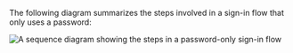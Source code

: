 The following diagram summarizes the steps involved in a sign-in flow that only uses a password:

<div class="full">

![A sequence diagram showing the steps in a password-only sign-in flow](/img/oie-embedded-sdk/oie-embedded-java-sign-in-pwd-only-flow-diagram.png)

<!--
   Source image: https://www.figma.com/file/YH5Zhzp66kGCglrXQUag2E/%F0%9F%93%8A-Updated-Diagrams-for-Dev-Docs?type=design&node-id=4639-82158&mode=design&t=1SbpoHmcpG825pVj-11  oie-embedded-java-sign-in-pwd-only-flow-diagram
-->

</div>
